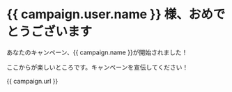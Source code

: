 # {{ campaign.user.name }} 様、おめでとうございます

あなたのキャンペーン、{{ campaign.name }}が開始されました！

ここからが楽しいところです。キャンペーンを宣伝してください！

{{ campaign.url }}
